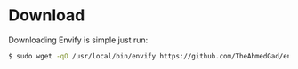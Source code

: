 # Download

Downloading Envify is simple just run:

```bash
$ sudo wget -qO /usr/local/bin/envify https://github.com/TheAhmedGad/envify/releases/latest/download/envify && sudo chmod +x /usr/local/bin/envify
```
